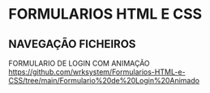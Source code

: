 #  FORMULARIOS HTML E CSS

## NAVEGAÇÃO FICHEIROS

FORMULARIO DE LOGIN COM ANIMAÇÃO<br>
https://github.com/wrksystem/Formularios-HTML-e-CSS/tree/main/Formulario%20de%20Login%20Animado
